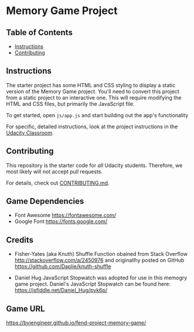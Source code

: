 # Memory Game Project

## Table of Contents

* [Instructions](#instructions)
* [Contributing](#contributing)

## Instructions

The starter project has some HTML and CSS styling to display a static version of the Memory Game project. You'll need to convert this project from a static project to an interactive one. This will require modifying the HTML and CSS files, but primarily the JavaScript file.

To get started, open `js/app.js` and start building out the app's functionality

For specific, detailed instructions, look at the project instructions in the [Udacity Classroom](https://classroom.udacity.com/me).

## Contributing

This repository is the starter code for _all_ Udacity students. Therefore, we most likely will not accept pull requests.

For details, check out [CONTRIBUTING.md](CONTRIBUTING.md).

## Game Dependencies
* Font Awesome https://fontawesome.com/
* Google Font https://fonts.google.com/

## Credits
* Fisher-Yates (aka Knuth) Shuffle Function obained from Stack Overflow http://stackoverflow.com/a/2450976 and originallhy posted on GitHub https://github.com/Daplie/knuth-shuffle

* Daniel Hug JavaScript Stopwatch was adopted for use in this memogry game project. Daniel's JavaScript Stopwatch can be found here: https://jsfiddle.net/Daniel_Hug/pvk6p/

## Game URL
https://bviengineer.github.io/fend-project-memory-game/


